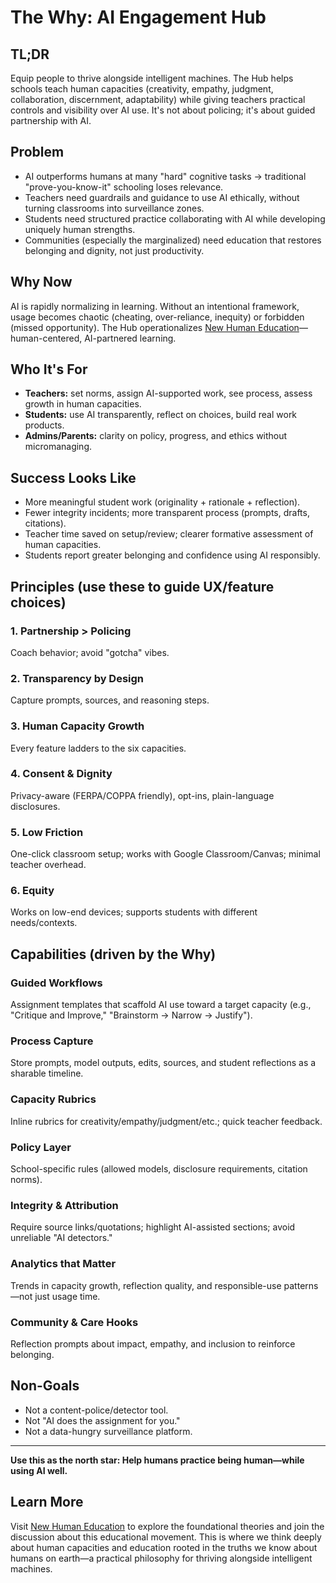 # The Why: AI Engagement Hub

## TL;DR
Equip people to thrive alongside intelligent machines. The Hub helps schools teach human capacities (creativity, empathy, judgment, collaboration, discernment, adaptability) while giving teachers practical controls and visibility over AI use. It's not about policing; it's about guided partnership with AI.

## Problem
- AI outperforms humans at many "hard" cognitive tasks → traditional "prove-you-know-it" schooling loses relevance.
- Teachers need guardrails and guidance to use AI ethically, without turning classrooms into surveillance zones.
- Students need structured practice collaborating with AI while developing uniquely human strengths.
- Communities (especially the marginalized) need education that restores belonging and dignity, not just productivity.

## Why Now
AI is rapidly normalizing in learning. Without an intentional framework, usage becomes chaotic (cheating, over-reliance, inequity) or forbidden (missed opportunity). The Hub operationalizes [New Human Education](https://www.newhumaneducation.com/)—human-centered, AI-partnered learning.

## Who It's For
- **Teachers:** set norms, assign AI-supported work, see process, assess growth in human capacities.
- **Students:** use AI transparently, reflect on choices, build real work products.
- **Admins/Parents:** clarity on policy, progress, and ethics without micromanaging.

## Success Looks Like
- More meaningful student work (originality + rationale + reflection).
- Fewer integrity incidents; more transparent process (prompts, drafts, citations).
- Teacher time saved on setup/review; clearer formative assessment of human capacities.
- Students report greater belonging and confidence using AI responsibly.

## Principles (use these to guide UX/feature choices)

### 1. Partnership > Policing
Coach behavior; avoid "gotcha" vibes.

### 2. Transparency by Design
Capture prompts, sources, and reasoning steps.

### 3. Human Capacity Growth
Every feature ladders to the six capacities.

### 4. Consent & Dignity
Privacy-aware (FERPA/COPPA friendly), opt-ins, plain-language disclosures.

### 5. Low Friction
One-click classroom setup; works with Google Classroom/Canvas; minimal teacher overhead.

### 6. Equity
Works on low-end devices; supports students with different needs/contexts.

## Capabilities (driven by the Why)

### Guided Workflows
Assignment templates that scaffold AI use toward a target capacity (e.g., "Critique and Improve," "Brainstorm → Narrow → Justify").

### Process Capture
Store prompts, model outputs, edits, sources, and student reflections as a sharable timeline.

### Capacity Rubrics
Inline rubrics for creativity/empathy/judgment/etc.; quick teacher feedback.

### Policy Layer
School-specific rules (allowed models, disclosure requirements, citation norms).

### Integrity & Attribution
Require source links/quotations; highlight AI-assisted sections; avoid unreliable "AI detectors."

### Analytics that Matter
Trends in capacity growth, reflection quality, and responsible-use patterns—not just usage time.

### Community & Care Hooks
Reflection prompts about impact, empathy, and inclusion to reinforce belonging.

## Non-Goals
- Not a content-police/detector tool.
- Not "AI does the assignment for you."
- Not a data-hungry surveillance platform.

---

**Use this as the north star: Help humans practice being human—while using AI well.**

## Learn More

Visit [New Human Education](https://www.newhumaneducation.com/) to explore the foundational theories and join the discussion about this educational movement. This is where we think deeply about human capacities and education rooted in the truths we know about humans on earth—a practical philosophy for thriving alongside intelligent machines.
